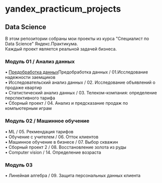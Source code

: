 # yandex_practicum_projects

## Data Science
В этом репозитории собраны мои проекты из курса "Специалист по Data Science" Яндекс.Практикума.  
Каждый проект является реальной задачей бизнеса.

### Модуль 01 / Анализ данных
• [Предобработка данных](https://github.com/Alexandr-Vell/yandex_practicum_projects/blob/main/01.%20Исследование%20надёжности%20заёмщиков.ipynb)Предобработка данных / 01.Исследование надежности заемщиков  
• Исследовательский анализ данных / 02. Исследование объявлений о продаже квартир  
• Статистический анализ данных / 03. Телеком-компания: определение перспективного тарифа  
• Сборный проект / 04. Анализ и предсказание продаж по компьютерным играм
### Модуль 02 / Машинное обучение
• ML / 05. Рекмендация тарифов  
• Обучение с учителем / 06. Отток клиентов  
• Машинное обучение в бизнесе / 07. Выбор скважин  
• Сборный проект 2 / 08. Восстановление золота из руды  
• Computer vision / 14. Определение возраста  

### Модуль 03   
• Линейная алгебра / 09. Защита персональных данных клиента
